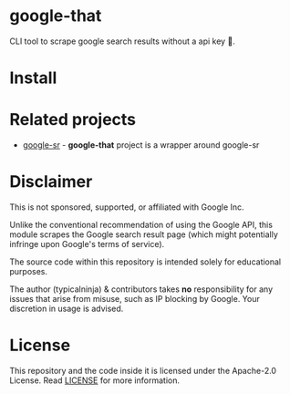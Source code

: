 # google-that

CLI tool to scrape google search results without a api key 🚀.

# Install
# Related projects

* [google-sr](https://github.com/typicalninja/google-sr) - **google-that** project is a wrapper around google-sr

# Disclaimer

This is not sponsored, supported, or affiliated with Google Inc.

Unlike the conventional recommendation of using the Google API, this module scrapes the Google search result page (which might potentially infringe upon Google's terms of service).

The source code within this repository is intended solely for educational purposes.

The author (typicalninja) & contributors takes **no** responsibility for any issues that arise from misuse, such as IP blocking by Google. Your discretion in usage is advised.

# License

This repository and the code inside it is licensed under the Apache-2.0 License. Read [LICENSE](./LICENSE) for more information.